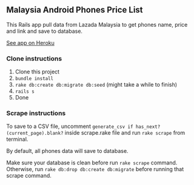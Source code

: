 ## Malaysia Android Phones Price List

This Rails app pull data from Lazada Malaysia to get phones name, price and link and save to database.

[See app on Heroku](https://lazada-scrape.herokuapp.com/)

### Clone instructions

1. Clone this project
2. `bundle install`
3. `rake db:create db:migrate db:seed` (might take a while to finish)
4. `rails s`
5. Done

### Scrape instructions

To save to a CSV file, uncomment `generate_csv if has_next?(current_page).blank?` inside scrape.rake file and run `rake scrape` from terminal.

By default, all phones data will save to database.

Make sure your database is clean before run `rake scrape` command. Otherwise, run `rake db:drop db:create db:migrate` before running that scrape command.
